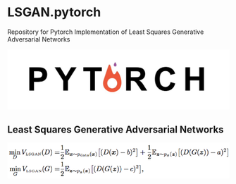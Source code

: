 # LSGAN.pytorch
Repository for Pytorch Implementation of Least Squares Generative Adversarial Networks

![alt_tag](./imgs/pytorch.jpg)

## Least Squares Generative Adversarial Networks
![alt_tag](./imgs/objective.png)

